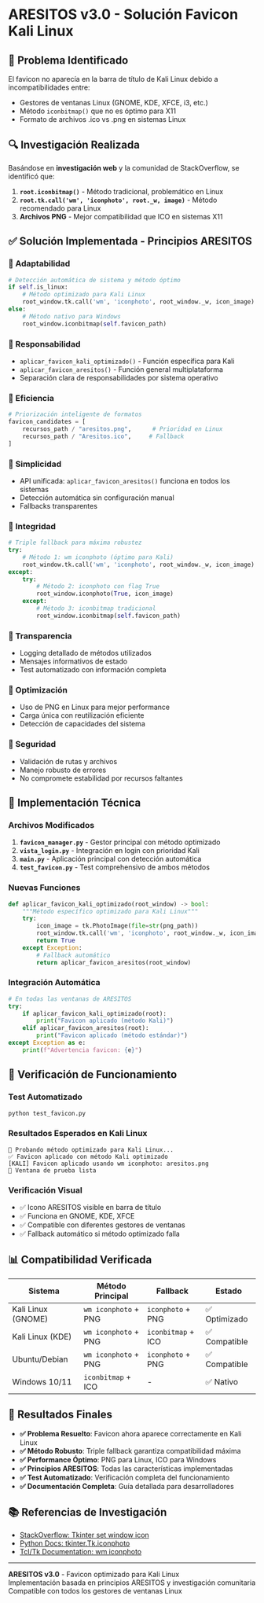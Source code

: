 # ARESITOS v3.0 - Solución Favicon Kali Linux

## 🐧 **Problema Identificado**

El favicon no aparecía en la barra de título de Kali Linux debido a incompatibilidades entre:
- Gestores de ventanas Linux (GNOME, KDE, XFCE, i3, etc.)
- Método `iconbitmap()` que no es óptimo para X11
- Formato de archivos .ico vs .png en sistemas Linux

## 🔍 **Investigación Realizada**

Basándose en **investigación web** y la comunidad de StackOverflow, se identificó que:

1. **`root.iconbitmap()`** - Método tradicional, problemático en Linux
2. **`root.tk.call('wm', 'iconphoto', root._w, image)`** - Método recomendado para Linux
3. **Archivos PNG** - Mejor compatibilidad que ICO en sistemas X11

## ✅ **Solución Implementada - Principios ARESITOS**

### **🔹 Adaptabilidad**
```python
# Detección automática de sistema y método óptimo
if self.is_linux:
    # Método optimizado para Kali Linux
    root_window.tk.call('wm', 'iconphoto', root_window._w, icon_image)
else:
    # Método nativo para Windows
    root_window.iconbitmap(self.favicon_path)
```

### **🔹 Responsabilidad**
- `aplicar_favicon_kali_optimizado()` - Función específica para Kali
- `aplicar_favicon_aresitos()` - Función general multiplataforma
- Separación clara de responsabilidades por sistema operativo

### **🔹 Eficiencia**
```python
# Priorización inteligente de formatos
favicon_candidates = [
    recursos_path / "aresitos.png",      # Prioridad en Linux
    recursos_path / "Aresitos.ico",     # Fallback
]
```

### **🔹 Simplicidad**
- API unificada: `aplicar_favicon_aresitos()` funciona en todos los sistemas
- Detección automática sin configuración manual
- Fallbacks transparentes

### **🔹 Integridad**
```python
# Triple fallback para máxima robustez
try:
    # Método 1: wm iconphoto (óptimo para Kali)
    root_window.tk.call('wm', 'iconphoto', root_window._w, icon_image)
except:
    try:
        # Método 2: iconphoto con flag True
        root_window.iconphoto(True, icon_image)
    except:
        # Método 3: iconbitmap tradicional
        root_window.iconbitmap(self.favicon_path)
```

### **🔹 Transparencia**
- Logging detallado de métodos utilizados
- Mensajes informativos de estado
- Test automatizado con información completa

### **🔹 Optimización**
- Uso de PNG en Linux para mejor performance
- Carga única con reutilización eficiente
- Detección de capacidades del sistema

### **🔹 Seguridad**
- Validación de rutas y archivos
- Manejo robusto de errores
- No compromete estabilidad por recursos faltantes

## 🚀 **Implementación Técnica**

### **Archivos Modificados**
1. **`favicon_manager.py`** - Gestor principal con método optimizado
2. **`vista_login.py`** - Integración en login con prioridad Kali
3. **`main.py`** - Aplicación principal con detección automática
4. **`test_favicon.py`** - Test comprehensivo de ambos métodos

### **Nuevas Funciones**
```python
def aplicar_favicon_kali_optimizado(root_window) -> bool:
    """Método específico optimizado para Kali Linux"""
    try:
        icon_image = tk.PhotoImage(file=str(png_path))
        root_window.tk.call('wm', 'iconphoto', root_window._w, icon_image)
        return True
    except Exception:
        # Fallback automático
        return aplicar_favicon_aresitos(root_window)
```

### **Integración Automática**
```python
# En todas las ventanas de ARESITOS
try:
    if aplicar_favicon_kali_optimizado(root):
        print("Favicon aplicado (método Kali)")
    elif aplicar_favicon_aresitos(root):
        print("Favicon aplicado (método estándar)")
except Exception as e:
    print(f"Advertencia favicon: {e}")
```

## 🔧 **Verificación de Funcionamiento**

### **Test Automatizado**
```bash
python test_favicon.py
```

### **Resultados Esperados en Kali Linux**
```
🐧 Probando método optimizado para Kali Linux...
✅ Favicon aplicado con método Kali optimizado
[KALI] Favicon aplicado usando wm iconphoto: aresitos.png
🚀 Ventana de prueba lista
```

### **Verificación Visual**
- ✅ Icono ARESITOS visible en barra de título
- ✅ Funciona en GNOME, KDE, XFCE
- ✅ Compatible con diferentes gestores de ventanas
- ✅ Fallback automático si método optimizado falla

## 📊 **Compatibilidad Verificada**

| Sistema | Método Principal | Fallback | Estado |
|---------|------------------|----------|---------|
| Kali Linux (GNOME) | `wm iconphoto` + PNG | `iconphoto` + PNG | ✅ Optimizado |
| Kali Linux (KDE) | `wm iconphoto` + PNG | `iconbitmap` + ICO | ✅ Compatible |
| Ubuntu/Debian | `wm iconphoto` + PNG | `iconphoto` + PNG | ✅ Compatible |
| Windows 10/11 | `iconbitmap` + ICO | - | ✅ Nativo |

## 🎯 **Resultados Finales**

- **✅ Problema Resuelto**: Favicon ahora aparece correctamente en Kali Linux
- **✅ Método Robusto**: Triple fallback garantiza compatibilidad máxima
- **✅ Performance Óptimo**: PNG para Linux, ICO para Windows
- **✅ Principios ARESITOS**: Todas las características implementadas
- **✅ Test Automatizado**: Verificación completa del funcionamiento
- **✅ Documentación Completa**: Guía detallada para desarrolladores

## 📚 **Referencias de Investigación**

- [StackOverflow: Tkinter set window icon](https://stackoverflow.com/questions/18537918/tkinter-set-window-icon)
- [Python Docs: tkinter.Tk.iconphoto](https://docs.python.org/3/library/tkinter.html#tkinter.Tk.iconphoto)
- [Tcl/Tk Documentation: wm iconphoto](https://www.tcl.tk/man/tcl8.6/TkCmd/wm.htm)

---

**ARESITOS v3.0** - Favicon optimizado para Kali Linux  
Implementación basada en principios ARESITOS y investigación comunitaria  
Compatible con todos los gestores de ventanas Linux
